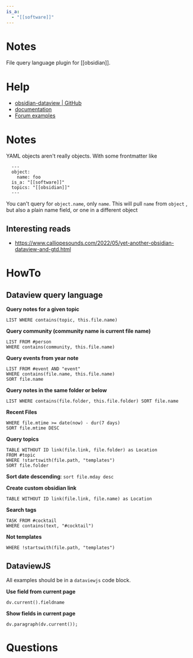```yaml
---
is_a:
  - "[[software]]"
---
```


# Notes
File query language plugin for [[obsidian]].

# Help
- [obsidian-dataview | GitHub](https://blacksmithgu.github.io/obsidian-dataview/)
- [documentation](https://blacksmithgu.github.io/obsidian-dataview/)
- [Forum examples](https://forum.obsidian.md/t/dataview-task-and-project-examples/17011)

# Notes
YAML objects aren't really objects. With some frontmatter like
```
  ---
  object:
    name: foo
  is_a: "[[software]]"
  topics: "[[obsidian]]"
  ---
```

You can't query for `object.name`, only `name`. This will pull `name` from `object` , but also a plain name field, or one in a different object

## Interesting reads
- https://www.calliopesounds.com/2022/05/yet-another-obsidian-dataview-and-gtd.html

# HowTo
## Dataview query language
**Query notes for a given topic**
```
LIST WHERE contains(topic, this.file.name)
```

**Query community (community name is current file name)**
```
LIST FROM #person
WHERE contains(community, this.file.name)
```

**Query events from year note**
```
LIST FROM #event AND "event"
WHERE contains(file.name, this.file.name)
SORT file.name
```

**Query notes in the same folder or below**
```
LIST WHERE contains(file.folder, this.file.folder) SORT file.name
```

**Recent Files**
```
WHERE file.mtime >= date(now) - dur(7 days)
SORT file.mtime DESC
```

**Query topics**
```
TABLE WITHOUT ID link(file.link, file.folder) as Location
FROM #topic
WHERE !startswith(file.path, "templates")
SORT file.folder
```

**Sort date descending**: `sort file.mday desc`

**Create custom obsidian link**
```
TABLE WITHOUT ID link(file.link, file.name) as Location
```

**Search tags**
```
TASK FROM #cocktail
WHERE contains(text, "#cocktail")
```

**Not templates**
```
WHERE !startswith(file.path, "templates")

```

## DataviewJS
All examples should be in a `dataviewjs` code block.

**Use field from current page**
```
dv.current().fieldname
```

**Show fields in current page**
```
dv.paragraph(dv.current());
```

# Questions
